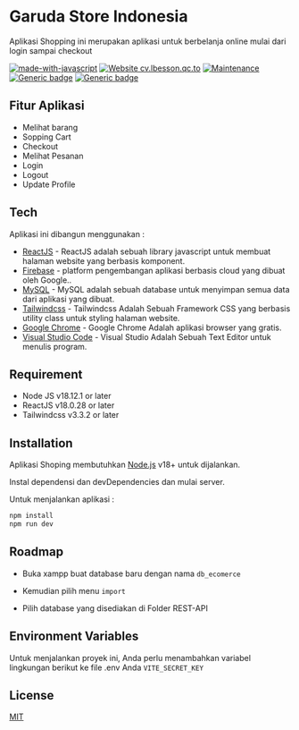 # Garuda Store Indonesia

Aplikasi Shopping ini merupakan aplikasi untuk berbelanja online mulai dari login sampai checkout

[![made-with-javascript](https://img.shields.io/badge/Made%20with-JavaScript-1f425f.svg)](https://www.javascript.com) [![Website cv.lbesson.qc.to](https://img.shields.io/website-up-down-green-red/http/cv.lbesson.qc.to.svg)](http://cv.lbesson.qc.to/) [![Maintenance](https://img.shields.io/badge/Maintained%3F-yes-green.svg)](https://GitHub.com/Naereen/StrapDown.js/graphs/commit-activity) [![Generic badge](https://img.shields.io/badge/ReactJS-16.8.6-<COLOR>.svg)](https://shields.io/)
[![Generic badge](https://img.shields.io/badge/NPM-8.5.1-<COLOR>.svg)](https://shields.io/)

## Fitur Aplikasi

- Melihat barang
- Sopping Cart
- Checkout
- Melihat Pesanan
- Login
- Logout
- Update Profile

## Tech

Aplikasi ini dibangun menggunakan :

- [ReactJS](https://legacy.reactjs.org/docs/getting-started.html) - ReactJS adalah sebuah library javascript untuk membuat halaman website yang berbasis komponent.
- [Firebase](https://console.firebase.google.com/) - platform pengembangan aplikasi berbasis cloud yang dibuat oleh Google..
- [MySQL](https://www.mysql.com/) - MySQL adalah sebuah database untuk menyimpan semua data dari aplikasi yang dibuat.
- [Tailwindcss](https://tailwindcss.com/) - Tailwindcss Adalah Sebuah Framework CSS yang berbasis utility class untuk styling halaman website.
- [Google Chrome](https://www.google.co.id/chrome/?brand=YTUH&gclid=Cj0KCQjwlPWgBhDHARIsAH2xdNef4QCGhz3BBFKkSlHiM0iQEWEg55eTc1pAjTSI_Sb2A8h8X_1ARuIaAtfuEALw_wcB&gclsrc=aw.ds) - Google Chrome Adalah aplikasi browser yang gratis.
- [Visual Studio Code](https://code.visualstudio.com/) - Visual Studio Adalah Sebuah Text Editor untuk menulis program.

## Requirement

- Node JS v18.12.1 or later
- ReactJS v18.0.28 or later
- Tailwindcss v3.3.2 or later

## Installation

Aplikasi Shoping membutuhkan [Node.js](https://nodejs.org/) v18+ untuk dijalankan.

Instal dependensi dan devDependencies dan mulai server.

Untuk menjalankan aplikasi :

```sh
npm install
npm run dev
```

## Roadmap

- Buka xampp buat database baru dengan nama `db_ecomerce`

- Kemudian pilih menu `import`

- Pilih database yang disediakan di Folder REST-API

## Environment Variables

Untuk menjalankan proyek ini, Anda perlu menambahkan variabel lingkungan berikut ke file .env Anda
`VITE_SECRET_KEY`

## License

[MIT](https://choosealicense.com/licenses/mit/)

